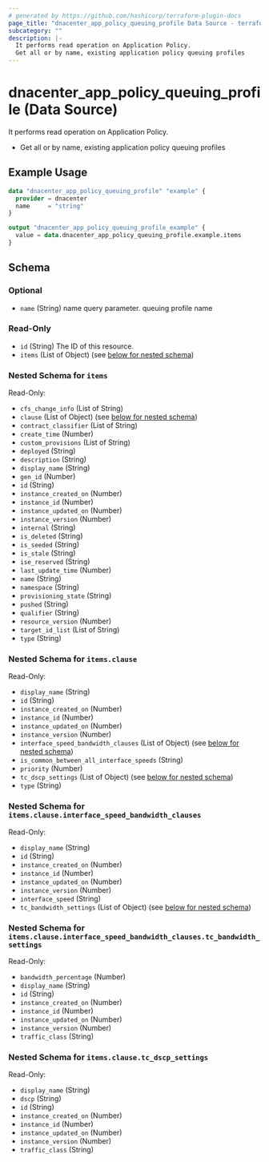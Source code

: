 ```yaml
---
# generated by https://github.com/hashicorp/terraform-plugin-docs
page_title: "dnacenter_app_policy_queuing_profile Data Source - terraform-provider-dnacenter"
subcategory: ""
description: |-
  It performs read operation on Application Policy.
  Get all or by name, existing application policy queuing profiles
---
```


# dnacenter_app_policy_queuing_profile (Data Source)

It performs read operation on Application Policy.

- Get all or by name, existing application policy queuing profiles

## Example Usage

```terraform
data "dnacenter_app_policy_queuing_profile" "example" {
  provider = dnacenter
  name     = "string"
}

output "dnacenter_app_policy_queuing_profile_example" {
  value = data.dnacenter_app_policy_queuing_profile.example.items
}
```

<!-- schema generated by tfplugindocs -->
## Schema

### Optional

- `name` (String) name query parameter. queuing profile name

### Read-Only

- `id` (String) The ID of this resource.
- `items` (List of Object) (see [below for nested schema](#nestedatt--items))

<a id="nestedatt--items"></a>
### Nested Schema for `items`

Read-Only:

- `cfs_change_info` (List of String)
- `clause` (List of Object) (see [below for nested schema](#nestedobjatt--items--clause))
- `contract_classifier` (List of String)
- `create_time` (Number)
- `custom_provisions` (List of String)
- `deployed` (String)
- `description` (String)
- `display_name` (String)
- `gen_id` (Number)
- `id` (String)
- `instance_created_on` (Number)
- `instance_id` (Number)
- `instance_updated_on` (Number)
- `instance_version` (Number)
- `internal` (String)
- `is_deleted` (String)
- `is_seeded` (String)
- `is_stale` (String)
- `ise_reserved` (String)
- `last_update_time` (Number)
- `name` (String)
- `namespace` (String)
- `provisioning_state` (String)
- `pushed` (String)
- `qualifier` (String)
- `resource_version` (Number)
- `target_id_list` (List of String)
- `type` (String)

<a id="nestedobjatt--items--clause"></a>
### Nested Schema for `items.clause`

Read-Only:

- `display_name` (String)
- `id` (String)
- `instance_created_on` (Number)
- `instance_id` (Number)
- `instance_updated_on` (Number)
- `instance_version` (Number)
- `interface_speed_bandwidth_clauses` (List of Object) (see [below for nested schema](#nestedobjatt--items--clause--interface_speed_bandwidth_clauses))
- `is_common_between_all_interface_speeds` (String)
- `priority` (Number)
- `tc_dscp_settings` (List of Object) (see [below for nested schema](#nestedobjatt--items--clause--tc_dscp_settings))
- `type` (String)

<a id="nestedobjatt--items--clause--interface_speed_bandwidth_clauses"></a>
### Nested Schema for `items.clause.interface_speed_bandwidth_clauses`

Read-Only:

- `display_name` (String)
- `id` (String)
- `instance_created_on` (Number)
- `instance_id` (Number)
- `instance_updated_on` (Number)
- `instance_version` (Number)
- `interface_speed` (String)
- `tc_bandwidth_settings` (List of Object) (see [below for nested schema](#nestedobjatt--items--clause--interface_speed_bandwidth_clauses--tc_bandwidth_settings))

<a id="nestedobjatt--items--clause--interface_speed_bandwidth_clauses--tc_bandwidth_settings"></a>
### Nested Schema for `items.clause.interface_speed_bandwidth_clauses.tc_bandwidth_settings`

Read-Only:

- `bandwidth_percentage` (Number)
- `display_name` (String)
- `id` (String)
- `instance_created_on` (Number)
- `instance_id` (Number)
- `instance_updated_on` (Number)
- `instance_version` (Number)
- `traffic_class` (String)



<a id="nestedobjatt--items--clause--tc_dscp_settings"></a>
### Nested Schema for `items.clause.tc_dscp_settings`

Read-Only:

- `display_name` (String)
- `dscp` (String)
- `id` (String)
- `instance_created_on` (Number)
- `instance_id` (Number)
- `instance_updated_on` (Number)
- `instance_version` (Number)
- `traffic_class` (String)

